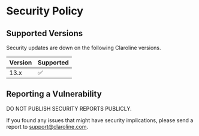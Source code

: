 # Security Policy

## Supported Versions

Security updates are down on the following Claroline versions.

| Version | Supported          |
| ------- | ------------------ |
| 13.x   | :white_check_mark: |

## Reporting a Vulnerability

DO NOT PUBLISH SECURITY REPORTS PUBLICLY.

If you found any issues that might have security implications,
please send a report to support@claroline.com.
